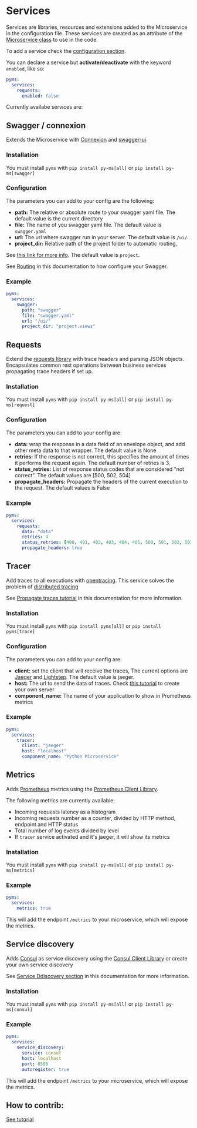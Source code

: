 # Services

Services are libraries, resources and extensions added to the Microservice in the configuration file.
These services are created as an attribute of the [Microservice class](../ms_class.md) to use in the code.

To add a service check the [configuration section](../configuration.md).

You can declare a service but **activate/deactivate** with the keyword `enabled`, like so:

```yaml
pyms:
  services:
    requests:
      enabled: false
```

Currently availabe services are:

## Swagger / connexion

Extends the Microservice with [Connexion](https://github.com/zalando/connexion) and [swagger-ui](https://github.com/sveint/flask-swagger-ui).

### Installation

You must install `pyms` with `pip install py-ms[all]` or `pip install py-ms[swagger]`

### Configuration

The parameters you can add to your config are the following:

* **path:** The relative or absolute route to your swagger yaml file. The default value is the current directory
* **file:** The name of you swagger yaml file. The default value is `swagger.yaml`
* **url:** The url where swagger run in your server. The default value is `/ui/`.
* **project_dir:** Relative path of the project folder to automatic routing, 

See [this link for more info](https://github.com/zalando/connexion#automatic-routing). The default value is `project`.

See [Routing](routing.md) in this documentation to how configure your Swagger.

### Example

```yaml
pyms:
  services:
    swagger:
      path: "swagger"
      file: "swagger.yaml"
      url: "/ui/"
      project_dir: "project.views"
```

## Requests

Extend the [requests library](http://docs.python-requests.org/en/master/) with trace headers and parsing JSON objects.
Encapsulates common rest operations between business services propagating trace headers if set up.

### Installation

You must install `pyms` with `pip install py-ms[all]` or `pip install py-ms[request]`

### Configuration

The parameters you can add to your config are:

* **data:** wrap the response in a data field of an envelope object, and add other meta data to that wrapper. The default value is None
* **retries:** If the response is not correct, this specifies the amount of times it performs the request again. The default number of retries is 3.
* **status_retries:** List of response status codes that are considered "not correct". The default values are [500, 502, 504]
* **propagate_headers:** Propagate the headers of the current execution to the request. The default values is False

### Example

```yaml
pyms:
  services:
    requests:
      data: "data"
      retries: 4
      status_retries: [400, 401, 402, 403, 404, 405, 500, 501, 502, 503]
      propagate_headers: true
```

## Tracer

Add traces to all executions with [opentracing](https://github.com/opentracing-contrib/python-flask). This service
solves the problem of [distributed tracing](https://microservices.io/patterns/observability/distributed-tracing.html)

See [Propagate traces tutorial](/tutorials/tutorial_propagate_traces) in this documentation for more information.

### Installation

You must install `pyms` with `pip install pyms[all]` or `pip install pyms[trace]`

### Configuration

The parameters you can add to your config are:

* **client:** set the client that will receive the traces, The current options are [Jaeger](https://github.com/jaegertracing/jaeger-client-python) and [Lightstep](https://github.com/lightstep/lightstep-tracer-python). The default value is jaeger.
* **host:** The url to send the data of traces. Check [this tutorial](https://opentracing.io/guides/python/quickstart/) to create your own server
* **component_name:** The name of your application to show in Prometheus metrics

### Example

```yaml
pyms:
  services:
    tracer:
      client: "jaeger"
      host: "localhost"
      component_name: "Python Microservice"
```

## Metrics
Adds [Prometheus](https://prometheus.io/) metrics using the [Prometheus Client
Library](https://github.com/prometheus/client_python).

The following metrics are currently available:

- Incoming requests latency as a histogram
- Incoming requests number as a counter, divided by HTTP method, endpoint and
  HTTP status
- Total number of log events divided by level
- If `tracer` service activated and it's jaeger, it will show its metrics

### Installation

You must install `pyms` with `pip install py-ms[all]` or `pip install py-ms[metrics]`

### Example

```yaml
pyms:
  services:
    metrics: true
```

This will add the endpoint `/metrics` to your microservice, which will expose
the metrics.

## Service discovery
Adds [Consul](https://www.consul.io/) as service discovery using the [Consul Client
Library](https://github.com/python-microservices/consulate) or create your own service discovery

See [Service Ddiscovery section](services_discovery.md) in this documentation for more information.

### Installation

You must install `pyms` with `pip install py-ms[all]` or `pip install py-ms[consul]`

### Example

```yaml
pyms:
  services:
    service_discovery:
      service: consul
      host: localhost
      port: 8500
      autoregister: true
```

This will add the endpoint `/metrics` to your microservice, which will expose
the metrics.

## How to contrib: 

[See tutorial](/tutorials/tutorial_create_services)